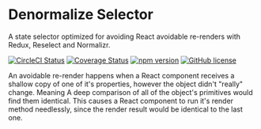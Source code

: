 # Denormalize Selector
A state selector optimized for avoiding React avoidable re-renders with Redux, Reselect and Normalizr.

[![CircleCI Status](https://circleci.com/gh/dortzur/denormalize-selector.svg?style=shield&circle-token=:circle-token)](https://circleci.com/gh/dortzur/denormalize-selector) [![Coverage Status](https://img.shields.io/coveralls/dortzur/denormalize-selector.svg?style=flat)](https://coveralls.io/github/dortzur/denormalize-selector?branch=master) [![npm version](https://img.shields.io/npm/v/denormalize-selector.svg?style=flat-square)](https://www.npmjs.com/package/denormalize-selector) [![GitHub license](https://img.shields.io/badge/license-MIT-blue.svg)](https://github.com/dortzur/denormalize-selector/blob/master/LICENSE)  


An avoidable re-render happens when a React component receives 
a shallow copy of one of it's properties, however the object didn't "really" change.
Meaning A deep comparison of all of the object's primitives would find them identical.
This causes a React component to run it's render 
method needlessly, since the render result would be identical to the last one.
  
           

